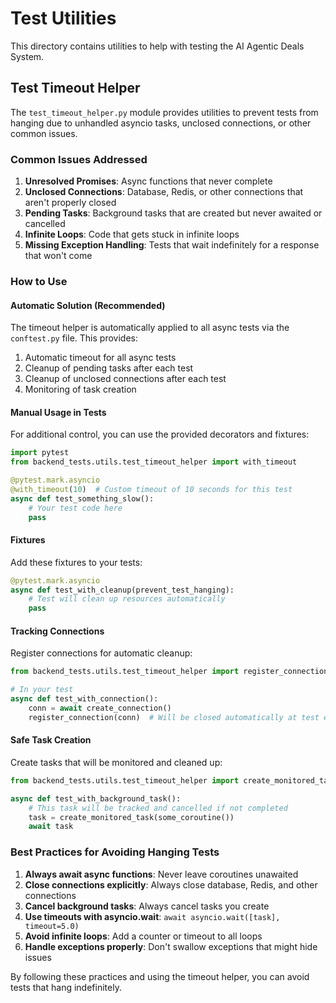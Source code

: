 # Test Utilities

This directory contains utilities to help with testing the AI Agentic Deals System.

## Test Timeout Helper

The `test_timeout_helper.py` module provides utilities to prevent tests from hanging due to unhandled asyncio tasks, unclosed connections, or other common issues.

### Common Issues Addressed

1. **Unresolved Promises**: Async functions that never complete
2. **Unclosed Connections**: Database, Redis, or other connections that aren't properly closed
3. **Pending Tasks**: Background tasks that are created but never awaited or cancelled
4. **Infinite Loops**: Code that gets stuck in infinite loops
5. **Missing Exception Handling**: Tests that wait indefinitely for a response that won't come

### How to Use

#### Automatic Solution (Recommended)

The timeout helper is automatically applied to all async tests via the `conftest.py` file. This provides:

1. Automatic timeout for all async tests
2. Cleanup of pending tasks after each test
3. Cleanup of unclosed connections after each test
4. Monitoring of task creation

#### Manual Usage in Tests

For additional control, you can use the provided decorators and fixtures:

```python
import pytest
from backend_tests.utils.test_timeout_helper import with_timeout

@pytest.mark.asyncio
@with_timeout(10)  # Custom timeout of 10 seconds for this test
async def test_something_slow():
    # Your test code here
    pass
```

#### Fixtures

Add these fixtures to your tests:

```python
@pytest.mark.asyncio
async def test_with_cleanup(prevent_test_hanging):
    # Test will clean up resources automatically
    pass
```

#### Tracking Connections

Register connections for automatic cleanup:

```python
from backend_tests.utils.test_timeout_helper import register_connection

# In your test
async def test_with_connection():
    conn = await create_connection()
    register_connection(conn)  # Will be closed automatically at test end
```

#### Safe Task Creation

Create tasks that will be monitored and cleaned up:

```python
from backend_tests.utils.test_timeout_helper import create_monitored_task

async def test_with_background_task():
    # This task will be tracked and cancelled if not completed
    task = create_monitored_task(some_coroutine())
    await task
```

### Best Practices for Avoiding Hanging Tests

1. **Always await async functions**: Never leave coroutines unawaited
2. **Close connections explicitly**: Always close database, Redis, and other connections
3. **Cancel background tasks**: Always cancel tasks you create
4. **Use timeouts with asyncio.wait**: `await asyncio.wait([task], timeout=5.0)`
5. **Avoid infinite loops**: Add a counter or timeout to all loops
6. **Handle exceptions properly**: Don't swallow exceptions that might hide issues

By following these practices and using the timeout helper, you can avoid tests that hang indefinitely. 